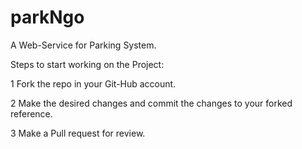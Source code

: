 # parkNgo
A Web-Service for Parking System.

Steps to start working on the Project:

 1 Fork the repo in your Git-Hub account.
 
 2 Make the desired changes and commit the changes to your forked reference.
 
 3 Make a Pull request for review.
 
 
